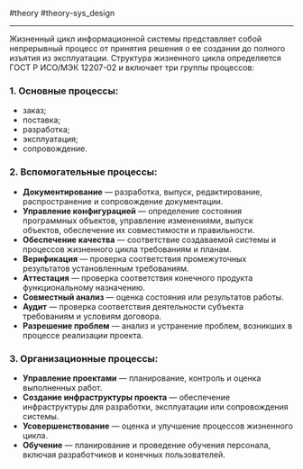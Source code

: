 #theory #theory-sys_design
 
---
Жизненный цикл информационной системы представляет собой непрерывный процесс от принятия решения о ее создании до полного изъятия из эксплуатации. Структура жизненного цикла определяется ГОСТ Р ИСО/МЭК 12207-02 и включает три группы процессов:

### 1. Основные процессы:

- заказ;
- поставка;
- разработка;
- эксплуатация;
- сопровождение.

### 2. Вспомогательные процессы:

- **Документирование** — разработка, выпуск, редактирование, распространение и сопровождение документации.
- **Управление конфигурацией** — определение состояния программных объектов, управление изменениями, выпуск объектов, обеспечение их совместимости и правильности.
- **Обеспечение качества** — соответствие создаваемой системы и процессов жизненного цикла требованиям и планам.
- **Верификация** — проверка соответствия промежуточных результатов установленным требованиям.
- **Аттестация** — проверка соответствия конечного продукта функциональному назначению.
- **Совместный анализ** — оценка состояния или результатов работы.
- **Аудит** — проверка соответствия деятельности субъекта требованиям и условиям договора.
- **Разрешение проблем** — анализ и устранение проблем, возникших в процессе реализации проекта.

### 3. Организационные процессы:

- **Управление проектами** — планирование, контроль и оценка выполненных работ.
- **Создание инфраструктуры проекта** — обеспечение инфраструктуры для разработки, эксплуатации или сопровождения системы.
- **Усовершенствование** — оценка и улучшение процессов жизненного цикла.
- **Обучение** — планирование и проведение обучения персонала, включая разработчиков и конечных пользователей.
